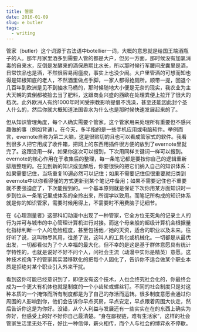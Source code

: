 ```yaml
---
title: 管家
date: 2016-01-09
slug: e butler
tags:
  - writing
---
```


管家（butler）这个词源于古法语中botellier一词，大概的意思就是给国王端酒瓶子的人。那年月家里酒多到需要人管的都是大户，但另一方面，那时候没有加氯消毒的自来水，反倒是发酵来的酒保质期比水长，所以那时候行军腰间皮囊里是酒，日常饮品也是酒，不然很容易闹瘟疫，事实上也没少闹。大户里管酒的可想而知也得是知根知底的老人，不然酒里做点手脚，一家人都得抢厕所。顺带一提，回退个几百年到欧洲是见不到抽水马桶的，那时候随地大小便是无奈的现实，我农业为主大天朝的粪倒都被捡去当了肥料，这跟商业兴盛的西欧在处理粪便上拉开了很大的档次。此外欧洲人有约1000年时间受宗教影响提倡不洗澡，甚至还能因此封个圣人什么的，然后你就大概知道法国香水为什么也是那时候快速发展起来的了。

但从知识管理角度，每个人确实需要个管家。这个管家用来处理所有重要但不感兴趣做的事（例如背诵）。在今天，多半指的是一些手机应用或电脑软件。举例而言，evernote自称为第二大脑，这是很贴切的且也可以看成管家式的软件。我看到很多人把它用成了收件箱，把网上的东西用插件很方便的放到了evernote里就完了。这跟没用一样，如果你这次可以搜到，下次用同样关键词一样可以搜到。evernote的核心作用在于收集后的整理，每一条笔记都是要按你自己的逻辑重新排版整理的。在见到新的知识或见解后，你要很快的把它们纳入自己的知识体系：如果需要记住，当场重复10遍必然可以记住；如果不需要记住但很重要就归类到evernote中以你看得懂的方式更新到某个笔记中备用；如果不需要记住也不重要就不要强迫症了，下次能搜到的。一个基本原则就是保证下次你用某方面知识时一步到位从一条笔记里成体系的全拎出来，所谓学以致用。而笔记所构成的知识体系就是你的知识管家，需要时候用得上，不需要时不用费脑子记细节。

在《心理测量者》这部科幻动漫中出现了一种管家，它全方位无死角的记录主人的行为并可与城市的中心管理计算机进行对接。而这个母亲般的超级计算机会根据量化指标判断一个人的危险程度，甚至包括他／她的天资，适合的职业以及未来。往好听了说，这叫物尽其用，往差了说，这叫人的工具化或机械化。一切都是从最优出发，一切都看似为了个人幸福的最大化，但不幸的是这是基于群体意愿具有统计学特性的，也就是说好不好不问个人，问社会主流（动漫中实际是精英）意愿。这种技术视角下的管家其实潜移默化的把每个人固化了，告诉你不适合做某个职业本质是拒绝对某个职业引入外来干扰。

看到这你可能已经意识到了，即便没有这个技术，人也会终究社会化的，你最终会成为一个更大有机体也就是制度的一个小齿轮或螺丝钉。不同的社会制度只是对这种本质的一个掩饰而所有制度都是为了自己的存活而运转。很多制度意愿会通过你周围的人影响到你，他们会告诉你早点买房，早点安定，早点跟着周围大伙走，然后告诉你这是为你好。没错，从个人利益与发展还有一些实实在在的东西上确实为你好，但感受上的好不好你自己最清楚。“身在鄙视链，难有生活家”，这样的社会管家生活里无处不在，好比一种信仰，薪火相传，而个人与社会的博弈永不停歇。